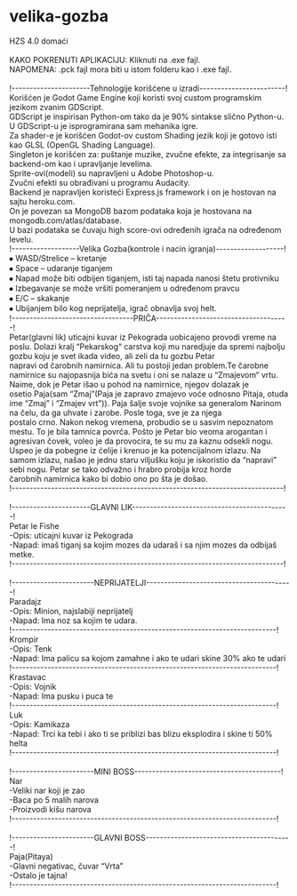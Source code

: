 # velika-gozba

HZS 4.0 domaći<br/>
<br/>
KAKO POKRENUTI APLIKACIJU: Kliknuti na .exe fajl. <br/>
NAPOMENA: .pck fajl mora biti u istom folderu kao i .exe fajl.<br/>
<br/>
!----------------------Tehnologije korišćene u izradi------------------------!<br/>
Korišćen je Godot Game Engine koji koristi svoj custom programskim jezikom zvanim GDScript. <br/>
GDScript je inspirisan Python-om tako da je 90% sintakse slično Python-u. U GDScript-u je isprogramirana sam mehanika igre.<br/>
Za shader-e je korišćen Godot-ov custom Shading jezik koji je gotovo isti kao GLSL (OpenGL Shading Language).<br/>
Singleton je korišćen za: puštanje muzike, zvučne efekte, za integrisanje sa backend-om kao i upravljanje levelima.<br/>
Sprite-ovi(modeli) su napravljeni u Adobe Photoshop-u.<br/>
Zvučni efekti su obrađivani u programu Audacity.<br/>
Backend je napravljen koristeći Express.js framework i on je hostovan na sajtu heroku.com. <br/>
On je povezan sa MongoDB bazom podataka koja je hostovana na mongodb.com/atlas/database.<br/>
U bazi podataka se čuvaju high score-ovi određenih igrača na određenom levelu.<br/>
!-------------------Velika Gozba(kontrole i nacin igranja)-------------------!<br/>
⦁ WASD/Strelice – kretanje<br/>
⦁ Space – udaranje tiganjem<br/>
⦁ Napad može biti odbijen tiganjem, isti taj napada nanosi štetu protivniku<br/>
⦁ Izbegavanje se može vršiti pomeranjem u određenom pravcu<br/>
⦁ E/C – skakanje<br/>
⦁ Ubijanjem bilo kog neprijatelja, igrač obnavlja svoj helt.<br/>
!----------------------------------PRIČA-------------------------------------!<br/>
Petar(glavni lik) uticajni kuvar iz Pekograda uobicajeno provodi vreme na poslu. Dolazi kralj “Pekarskog“ carstva koji mu naredjuje da spremi najbolju gozbu koju je svet ikada video, ali zeli da tu gozbu Petar <br/>napravi od čarobnih namirnica. Ali tu postoji jedan problem.Te čarobne namirnice su najopasnija bića na svetu i oni se nalaze u “Zmajevom“ vrtu. Naime, dok je Petar išao u pohod na namirnice, njegov dolazak je <br/>osetio Paja(sam “Zmaj”(Paja je zapravo zmajevo voće odnosno Pitaja, otuda ime “Zmaj” i “Zmajev vrt”)). Paja šalje svoje vojnike sa generalom Narinom na čelu, da ga uhvate i zarobe. Posle toga, sve je za njega <br/>postalo crno. Nakon nekog vremena, probudio se u sasvim nepoznatom mestu. To je bila tamnica povrća. Pošto je Petar bio veoma arogantan i agresivan čovek, voleo je da provocira, te su mu za kaznu odsekli nogu. <br/>Uspeo je da pobegne iz ćelije i krenuo je ka potencijalnom izlazu. Na samom izlazu, našao je jednu staru viljušku koju je iskoristio da “napravi” sebi nogu. Petar se tako odvažno i hrabro probija kroz horde <br/>čarobnih namirnica kako bi dobio ono po šta je došao. <br/>
!----------------------------------------------------------------------------!<br/>
<br/>
!----------------------GLAVNI LIK--------------------------------------------!<br/>
Petar le Fishe<br/>
-Opis: uticajni kuvar iz Pekograda<br/>
-Napad: imaš tiganj sa kojim mozes da udaraš i sa njim mozes da odbijaš metke.<br/>
!----------------------------------------------------------------------------!<br/>
<br/>
!-----------------------NEPRIJATELJI-----------------------------------------!<br/>
Paradajz<br/>
-Opis: Minion, najslabiji neprijatelj<br/>
-Napad: Ima noz sa kojim te udara.<br/>
!--------------------------------------------------------------------------!<br/>
Krompir<br/>
-Opis: Tenk<br/>
-Napad: Ima palicu sa kojom zamahne i ako te udari skine 30% ako te udari<br/>
!--------------------------------------------------------------------------!<br/>
Krastavac<br/>
-Opis: Vojnik <br/>
-Napad: Ima pusku i puca te<br/>
!--------------------------------------------------------------------------!<br/>
Luk<br/>
-Opis: Kamikaza<br/>
-Napad: Trci ka tebi i ako ti se priblizi bas blizu eksplodira i skine ti 50% helta<br/>
!--------------------------------------------------------------------------!<br/>
<br/>
!-----------------------MINI BOSS-----------------------------------------!<br/>
Nar<br/>
-Veliki nar koji je zao<br/>
-Baca po 5 malih narova<br/>
-Proizvodi kišu narova<br/>
!--------------------------------------------------------------------------!<br/>
<br/>
!-----------------------GLAVNI BOSS-----------------------------------------!<br/>
Paja(Pitaya)<br/>
-Glavni negativac, čuvar “Vrta”<br/>
-Ostalo je tajna!<br/>
!--------------------------------------------------------------------------!<br/>
